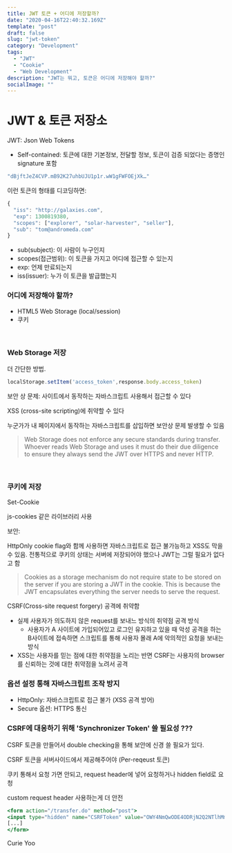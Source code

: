 ```yaml
---
title: JWT 토큰 + 어디에 저장할까? 
date: "2020-04-16T22:40:32.169Z"
template: "post"
draft: false
slug: "jwt-token"
category: "Development"
tags:
  - "JWT"
  - "Cookie"
  - "Web Development"
description: "JWT는 뭐고, 토큰은 어디에 저장해야 할까?"
socialImage: ""
---
```


# JWT & 토큰 저장소

JWT: Json Web Tokens

- Self-contained: 토큰에 대한 기본정보, 전달할 정보, 토큰이 검증 되었다는 증명인 signature 포함

```jsx
"dBjftJeZ4CVP.mB92K27uhbUJU1p1r.wW1gFWFOEjXk…"
```

이런 토큰의 형태를 디코딩하면:

```jsx
{
  "iss": "http://galaxies.com",
  "exp": 1300819380,
  "scopes": ["explorer", "solar-harvester", "seller"],
  "sub": "tom@andromeda.com"
}
```

- sub(subject): 이 사람이 누구인지
- scopes(접근범위): 이 토큰을 가지고 어디에 접근할 수 있는지
- exp: 언제 만료되는지
- iss(issuer): 누가 이 토큰을 발급했는지

### 어디에 저장해야 할까?

- HTML5 Web Storage (local/session)
- 쿠키

<br>

### Web Storage 저장

더 간단한 방법.

```jsx
localStorage.setItem('access_token',response.body.access_token)

```

보안 상 문제: 사이트에서 동작하는 자바스크립트 사용해서 접근할 수 있다

XSS (cross-site scripting)에 취약할 수 있다

누군가가 내 페이지에서 동작하는 자바스크립트를 삽입하면 보안상 문제 발생할 수 있음 

> Web Storage does not enforce any secure standards during transfer. Whoever reads Web Storage and uses it must do their due diligence to ensure they always send the JWT over HTTPS and never HTTP.

<br>

### 쿠키에 저장

Set-Cookie

js-cookies 같은 라이브러리 사용

보안:

HttpOnly cookie flag와 함께 사용하면 자바스크립트로 접근 불가능하고 XSS도 막을 수 있음. 전통적으로 쿠키의 상태는 서버에 저장되어야 했으나 JWT는 그럴 필요가 없다고 함

> Cookies as a storage mechanism do not require state to be stored on the server if you are storing a JWT in the cookie. This is because the JWT encapsulates everything the server needs to serve the request.

CSRF(Cross-site request forgery) 공격에 취약함 

- 실제 사용자가 의도하지 않은 request를 보내느 방식의 취약점 공격 방식
  - 사용자가 A 사이트에 가입되어있고 로그인 유지하고 있을 때 악성 공격을 하는 B사이트에 접속하면 스크립트를 통해 사용자 몰래 A에 악의적인 요청을 보내는 방식
- XSS는 사용자를 믿는 점에 대한 취약점을 노리는 반면 CSRF는 사용자의 browser를 신뢰하는 것에 대한 취약점을 노려서 공격

### 옵션 설정 통해 자바스크립트 조작 방지

- HttpOnly: 자바스크립트로 접근 불가 (XSS 공격 방어)
- Secure 옵션: HTTPS 통신

### CSRF에 대응하기 위해 'Synchronizer Token' 쓸 필요성 ???

CSRF 토큰을 만들어서 double checking을 통해 보안에 신경 쓸 필요가 있다.

CSRF 토큰을 서버사이드에서 제공해주어야 (Per-reqeust 토큰)

쿠키 통해서 요청 가면 안되고, request header에 넣어 요청하거나 hidden field로 요청

custom request header 사용하는게 더 안전

```jsx
<form action="/transfer.do" method="post">
<input type="hidden" name="CSRFToken" value="OWY4NmQwODE4ODRjN2Q2NTlhMmZlYWEwYzU1YWQwMTVhM2JmNGYxYjJiMGI4MjJjZDE1ZDZMGYwMGEwOA==">
[...]
</form>
```

Curie Yoo